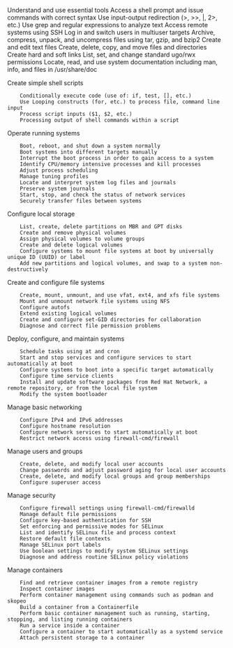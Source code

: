 Understand and use essential tools
        Access a shell prompt and issue commands with correct syntax
        Use input-output redirection (>, >>, |, 2>, etc.)
        Use grep and regular expressions to analyze text
        Access remote systems using SSH
        Log in and switch users in multiuser targets
        Archive, compress, unpack, and uncompress files using tar, gzip, and bzip2
        Create and edit text files
        Create, delete, copy, and move files and directories
        Create hard and soft links
        List, set, and change standard ugo/rwx permissions
        Locate, read, and use system documentation including man, info, and files in /usr/share/doc

Create simple shell scripts

        Conditionally execute code (use of: if, test, [], etc.)
        Use Looping constructs (for, etc.) to process file, command line input
        Process script inputs ($1, $2, etc.)
        Processing output of shell commands within a script

Operate running systems

        Boot, reboot, and shut down a system normally
        Boot systems into different targets manually
        Interrupt the boot process in order to gain access to a system
        Identify CPU/memory intensive processes and kill processes
        Adjust process scheduling
        Manage tuning profiles
        Locate and interpret system log files and journals
        Preserve system journals
        Start, stop, and check the status of network services
        Securely transfer files between systems

Configure local storage

        List, create, delete partitions on MBR and GPT disks
        Create and remove physical volumes
        Assign physical volumes to volume groups
        Create and delete logical volumes
        Configure systems to mount file systems at boot by universally unique ID (UUID) or label
        Add new partitions and logical volumes, and swap to a system non-destructively

Create and configure file systems

        Create, mount, unmount, and use vfat, ext4, and xfs file systems
        Mount and unmount network file systems using NFS
        Configure autofs
        Extend existing logical volumes
        Create and configure set-GID directories for collaboration
        Diagnose and correct file permission problems

Deploy, configure, and maintain systems

        Schedule tasks using at and cron
        Start and stop services and configure services to start automatically at boot
        Configure systems to boot into a specific target automatically
        Configure time service clients
        Install and update software packages from Red Hat Network, a remote repository, or from the local file system
        Modify the system bootloader

Manage basic networking

        Configure IPv4 and IPv6 addresses
        Configure hostname resolution
        Configure network services to start automatically at boot
        Restrict network access using firewall-cmd/firewall

Manage users and groups

        Create, delete, and modify local user accounts
        Change passwords and adjust password aging for local user accounts
        Create, delete, and modify local groups and group memberships
        Configure superuser access

Manage security

        Configure firewall settings using firewall-cmd/firewalld
        Manage default file permissions
        Configure key-based authentication for SSH
        Set enforcing and permissive modes for SELinux
        List and identify SELinux file and process context
        Restore default file contexts
        Manage SELinux port labels
        Use boolean settings to modify system SELinux settings
        Diagnose and address routine SELinux policy violations

Manage containers

        Find and retrieve container images from a remote registry
        Inspect container images
        Perform container management using commands such as podman and skopeo
        Build a container from a Containerfile
        Perform basic container management such as running, starting, stopping, and listing running containers
        Run a service inside a container
        Configure a container to start automatically as a systemd service
        Attach persistent storage to a container

